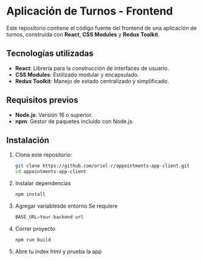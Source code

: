 # Aplicación de Turnos - Frontend

Este repositorio contiene el código fuente del frontend de una aplicación de turnos, construida con **React**, **CSS Modules** y **Redux Toolkit**.

## Tecnologías utilizadas

- **React**: Librería para la construcción de interfaces de usuario.
- **CSS Modules**: Estilizado modular y encapsulado.
- **Redux Toolkit**: Manejo de estado centralizado y simplificado.

## Requisitos previos

- **Node.js**: Versión 16 o superior.
- **npm**: Gestor de paquetes incluido con Node.js.

## Instalación

1. Clona este repositorio:

   ```bash
   git clone https://github.com/oriel-r/appointments-app-client.git
   cd appointments-app-client

2. Instalar dependencias

    ```bash
    npm install

3. Agregar variablesde entorno
    Se requiere

    ```javascript
    BASE_URL=Your-backend-url
    
4. Correr proyecto

    ```bash
    npm run build

5. Abre tu index html y prueba la app